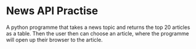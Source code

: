 # News API Practise
A python programme that takes a news topic and returns the top 20 articles as a table. Then the user then can choose an article, where the programme will open up their browser to the article.
